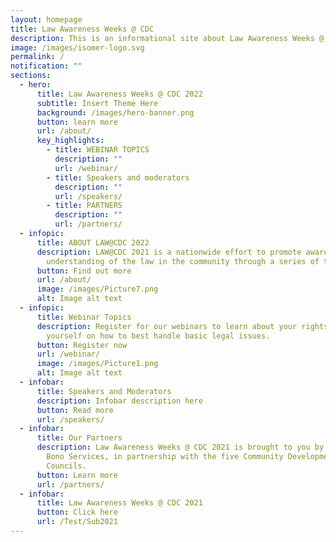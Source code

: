 ```yaml
---
layout: homepage
title: Law Awareness Weeks @ CDC
description: This is an informational site about Law Awareness Weeks @ CDC.
image: /images/isomer-logo.svg
permalink: /
notification: ""
sections:
  - hero:
      title: Law Awareness Weeks @ CDC 2022
      subtitle: Insert Theme Here
      background: /images/hero-banner.png
      button: learn more
      url: /about/
      key_highlights:
        - title: WEBINAR TOPICS
          description: ""
          url: /webinar/
        - title: Speakers and moderators
          description: ""
          url: /speakers/
        - title: PARTNERS
          description: ""
          url: /partners/
  - infopic:
      title: ABOUT LAW@CDC 2022
      description: LAW@CDC 2021 is a nationwide effort to promote awareness and
        understanding of the law in the community through a series of talks.
      button: Find out more
      url: /about/
      image: /images/Picture7.png
      alt: Image alt text
  - infopic:
      title: Webinar Topics
      description: Register for our webinars to learn about your rights and equip
        yourself on how to best handle basic legal issues.
      button: Register now
      url: /webinar/
      image: /images/Picture1.png
      alt: Image alt text
  - infobar:
      title: Speakers and Moderators
      description: Infobar description here
      button: Read more
      url: /speakers/
  - infobar:
      title: Our Partners
      description: Law Awareness Weeks @ CDC 2021 is brought to you by Law Society Pro
        Bono Services, in partnership with the five Community Development
        Councils.
      button: Learn more
      url: /partners/
  - infobar:
      title: Law Awareness Weeks @ CDC 2021
      button: Click here
      url: /Test/Sub2021
---
```

